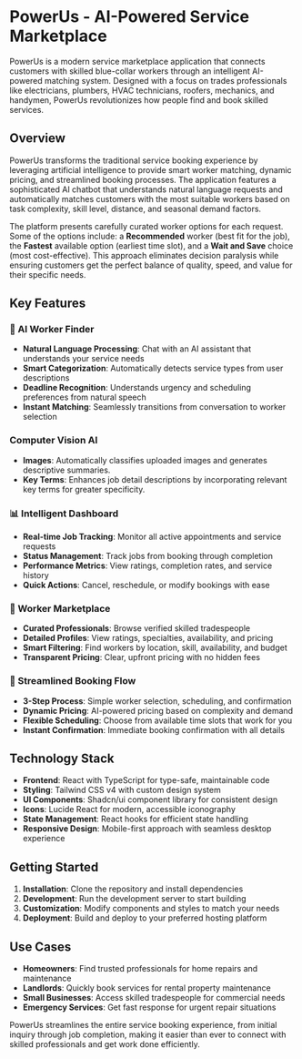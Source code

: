 # PowerUs - AI-Powered Service Marketplace

PowerUs is a modern service marketplace application that connects 
customers with skilled blue-collar workers through an intelligent 
AI-powered matching system. Designed with a focus on trades professionals 
like electricians, plumbers, HVAC technicians, roofers, mechanics, and 
handymen, PowerUs revolutionizes how people find and book skilled services.

## Overview

PowerUs transforms the traditional service booking experience by leveraging 
artificial intelligence to provide smart worker matching, dynamic pricing, 
and streamlined booking processes. The application features a sophisticated 
AI chatbot that understands natural language requests and automatically 
matches customers with the most suitable workers based on task complexity, 
skill level, distance, and seasonal demand factors.

The platform presents carefully curated worker options 
for each request. Some of the options include: a **Recommended** worker (best fit for the job), 
the **Fastest** available option (earliest time slot), and a **Wait and Save** 
choice (most cost-effective). This approach eliminates decision paralysis 
while ensuring customers get the perfect balance of quality, speed, and value
for their specific needs.

## Key Features

### 🤖 AI Worker Finder
- **Natural Language Processing**: Chat with an AI assistant that understands your service needs
- **Smart Categorization**: Automatically detects service types from user descriptions
- **Deadline Recognition**: Understands urgency and scheduling preferences from natural speech
- **Instant Matching**: Seamlessly transitions from conversation to worker selection

### Computer Vision AI
- **Images**: Automatically classifies uploaded images and generates descriptive summaries.
- **Key Terms**: Enhances job detail descriptions by incorporating relevant key terms for greater specificity.

### 📊 Intelligent Dashboard
- **Real-time Job Tracking**: Monitor all active appointments and service requests
- **Status Management**: Track jobs from booking through completion
- **Performance Metrics**: View ratings, completion rates, and service history
- **Quick Actions**: Cancel, reschedule, or modify bookings with ease

### 👥 Worker Marketplace
- **Curated Professionals**: Browse verified skilled tradespeople
- **Detailed Profiles**: View ratings, specialties, availability, and pricing
- **Smart Filtering**: Find workers by location, skill, availability, and budget
- **Transparent Pricing**: Clear, upfront pricing with no hidden fees

### 🎯 Streamlined Booking Flow
- **3-Step Process**: Simple worker selection, scheduling, and confirmation
- **Dynamic Pricing**: AI-powered pricing based on complexity and demand
- **Flexible Scheduling**: Choose from available time slots that work for you
- **Instant Confirmation**: Immediate booking confirmation with all details

## Technology Stack
- **Frontend**: React with TypeScript for type-safe, maintainable code
- **Styling**: Tailwind CSS v4 with custom design system
- **UI Components**: Shadcn/ui component library for consistent design
- **Icons**: Lucide React for modern, accessible iconography
- **State Management**: React hooks for efficient state handling
- **Responsive Design**: Mobile-first approach with seamless desktop experience

## Getting Started
1. **Installation**: Clone the repository and install dependencies
2. **Development**: Run the development server to start building
3. **Customization**: Modify components and styles to match your needs
4. **Deployment**: Build and deploy to your preferred hosting platform

## Use Cases
- **Homeowners**: Find trusted professionals for home repairs and maintenance
- **Landlords**: Quickly book services for rental property maintenance
- **Small Businesses**: Access skilled tradespeople for commercial needs
- **Emergency Services**: Get fast response for urgent repair situations

PowerUs streamlines the entire service booking experience, from initial inquiry through 
job completion, making it easier than ever to connect with skilled professionals and 
get work done efficiently.
